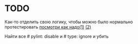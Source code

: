 # TODO

Как-то отделить свою логику, чтобы можно было нормально протестировать
[посмотри как надо(1)](https://github.com/Rapptz/discord.py/issues/197#issuecomment-216566342)
[(2)](https://github.com/python-discord/bot/tree/main/tests)

Найти все # pylint: disable и # type: ignore и убить
